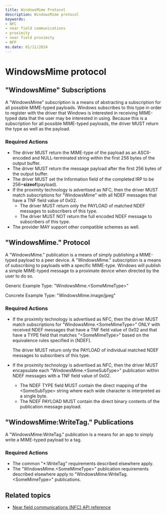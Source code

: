 ```yaml
---
title: WindowsMime Protocol
description: WindowsMime protocol
keywords:
- NFC
- near field communications
- proximity
- near field proximity
- NFP
ms.date: 01/11/2024
---
```


# WindowsMime protocol

## "WindowsMime" Subscriptions

A "WindowsMime" subscription is a means of abstracting a subscription for all possible MIME-typed payloads. Windows subscribes to this type in order to register with the driver that Windows is interested in receiving MIME-typed data that the user may be interested in using. Because this is a subscription for all possible MIME-typed payloads, the driver MUST return the type as well as the payload.

### Required Actions

- The driver MUST return the MIME-type of the payload as an ASCII-encoded and NULL-terminated string within the first 256 bytes of the output buffer.
- The driver MUST return the message payload after the first 256 bytes of the output buffer.
- The driver MUST set the Information field of the completed IRP to be 256+**sizeof**(payload).
- If the proximity technology is advertised as NFC, then the driver MUST match subscriptions for "WindowsMime" with all NDEF messages that have a TNF field value of 0x02.
  - The driver MUST return only the PAYLOAD of matched NDEF messages to subscribers of this type.
  - The driver MUST NOT return the full encoded NDEF message to subscribers of this type.
- The provider MAY support other compatible schemes as well.

## "WindowsMime." Protocol

A "WindowsMime." publication is a means of simply publishing a MIME-typed payload to a peer device. A "WindowsMime." subscription is a means of subscribing to payloads with a specific MIME-type. Windows will publish a simple MIME-typed message to a proximate device when directed by the user to do so.

Generic Example Type: "WindowsMime.\<SomeMimeType>"

Concrete Example Type: "WindowsMime.image/jpeg"

### Required Actions

- If the proximity technology is advertised as NFC, then the driver MUST match subscriptions for "WindowsMime.\<SomeMimeType>" ONLY with received NDEF messages that have a TNF field value of 0x02 and that have a TYPE field that matches "\<SomeMimeType>" based on the equivalence rules specified in \[NDEF\].

    The driver MUST return only the PAYLOAD of individual matched NDEF messages to subscribers of this type.

- If the proximity technology is advertised as NFC, then the driver MUST encapsulate each "WindowsMime.\<SomeSubType>" publication within NDEF messages with a TNF field value of 0x02.
  - The NDEF TYPE field MUST contain the direct mapping of the \<SomeSubType> string where each wide character is interpreted as a single byte.
  - The NDEF PAYLOAD MUST contain the direct binary contents of the publication message payload.

## "WindowsMime:WriteTag." Publications

A "WindowsMime:WriteTag." publication is a means for an app to simply write a MIME-typed payload to a tag.

### Required Actions

- The common "\*:WriteTag" requirements described elsewhere apply.
- The "WindowsMime.\<SomeMimeType>" publication requirements described elsewhere apply to "WindowsMime:WriteTag.\<SomeMimeType>" publications.

## Related topics

- [Near field communications (NFC) API reference](/windows-hardware/drivers/ddi/_nfpdrivers/)
